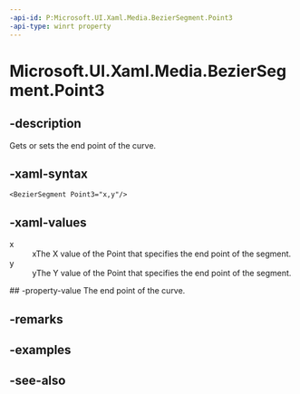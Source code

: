 ```yaml
---
-api-id: P:Microsoft.UI.Xaml.Media.BezierSegment.Point3
-api-type: winrt property
---
```


<!-- Property syntax
public Windows.Foundation.Point Point3 { get;  set; }
-->

# Microsoft.UI.Xaml.Media.BezierSegment.Point3

## -description
Gets or sets the end point of the curve.

## -xaml-syntax
```xaml
<BezierSegment Point3="x,y"/>
```


## -xaml-values
<dl><dt>x</dt><dd>xThe X value of the Point that specifies the end point of the segment.</dd>
<dt>y</dt><dd>yThe Y value of the Point that specifies the end point of the segment.</dd>
</dl>
## -property-value
The end point of the curve.

## -remarks

## -examples

## -see-also
